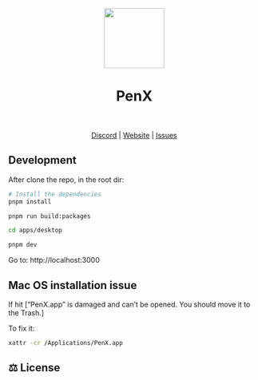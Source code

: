 <div align="center">

<a href="https://www.penx.io" alt="PenX Logo">
    <img src="https://www.penx.io/images/logo-512.png" height="120"/></a>

<h1 style="border-bottom: none">
    <b>PenX</b><br />
    <br>
</h1>

[Discord](https://discord.gg/nyVpH9njDu) | [Website](https://www.penx.io/) | [Issues](https://github.com/penxio/penx/issues)

</div>

## Development

After clone the repo, in the root dir:

```bash
# Install the dependencies
pnpm install

pnpm run build:packages

cd apps/desktop

pnpm dev
```

Go to: http://localhost:3000

## Mac OS installation issue

If hit [“PenX.app” is damaged and can’t be opened. You should move it to the Trash.]

To fix it:

```bash
xattr -cr /Applications/PenX.app
```

## ⚖️ License
